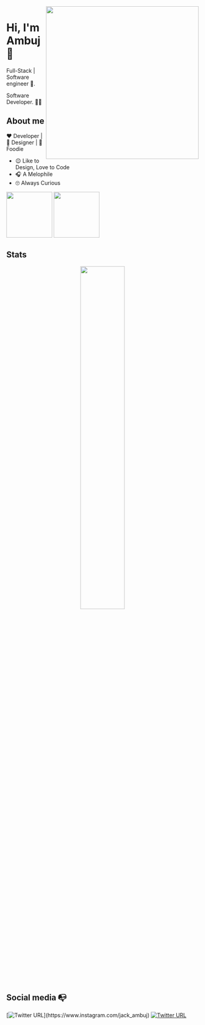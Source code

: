 <img align="right" width="400" height="400" src="https://user-images.githubusercontent.com/29935993/87229446-9c829a80-c3c5-11ea-95e1-7549ef3601fd.png">


# Hi, I'm Ambuj :wave:

Full-Stack | Software engineer :robot:. 

Software Developer. :man_technologist:

## About me 

:heart: Developer | :black_heart: Designer | :blue_heart: Foodie

- :wink: Like to Design, Love to Code
- :headphones: A Melophile
- :roll_eyes: Always Curious
<img height="120em" src="https://github-readme-stats.vercel.app/api?username=ambujraj&layout=compact&hide_title=true&hide_border=true&show_icons=true&include_all_commits=true&line_height=21&bg_color=0,420000,120042&theme=dark">
  <img height="120em" src="https://github-readme-stats.vercel.app/api/top-langs/?username=ambujraj&layout=compact&include_all_commits=true&show_icons=true&line_height=21&bg_color=0,420000,120042&theme=dark">

## Stats

<p align="center">
 

  <img width="48%" src="https://github-readme-stats.vercel.app/api?username=ambujraj&show_icons=true&theme=synthwave" />


</p>

## Social media :mailbox_with_no_mail:

[![Twitter URL](https://img.shields.io/twitter/url?color=%23fb3958&label=follow&logo=instagram&logoColor=%23fb3958&style=flat-square&url=https%3A%2F%2Fwww.instagram.com%2Falejorc_)](https://www.instagram.com/jack_ambuj)
[![Twitter URL](https://img.shields.io/twitter/url?color=%230072b1&label=connect&logo=linkedin&logoColor=%230072b1&style=flat-square&url=https%3A%2F%2Fwww.linkedin.com%2Fin%2Falejandro-ramirez-ciceros%2F)](https://www.linkedin.com/in/ambujraj/)
